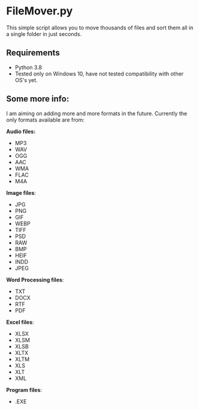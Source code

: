 # FileMover.py
This simple script allows you to move thousands of files and sort them all in a single folder in just seconds. 

## Requirements

- Python 3.8
- Tested only on Windows 10, have not tested compatibility with other OS's yet.

## Some more info:
I am aiming on adding more and more formats in the future. Currently the only formats available are from:

**Audio files:**
 - MP3 
 - WAV
 - OGG
 - AAC
 - WMA
 - FLAC
 - M4A

**Image files**:
 - JPG 
 - PNG
 - GIF 
 - WEBP 
 - TIFF 
 - PSD
 - RAW 
 - BMP 
 - HEIF 
 - INDD 
 - JPEG

**Word Processing files**:
 - TXT
 - DOCX
 - RTF
 - PDF
 
 **Excel files**:
- XLSX
- XLSM
- XLSB
- XLTX
- XLTM
- XLS
- XLT
- XML

**Program files**:
- .EXE
 


